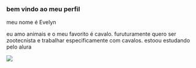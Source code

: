 ### bem vindo ao meu perfil

meu nome é Evelyn

eu amo animais e o meu favorito é cavalo.
furuturamente quero ser zootecnista e trabalhar especificamente com cavalos.
estoou estudando pelo alura

![](https://media1.tenor.com/m/hFZPT9vXz-wAAAAd/horse-funny-horse.gif)
